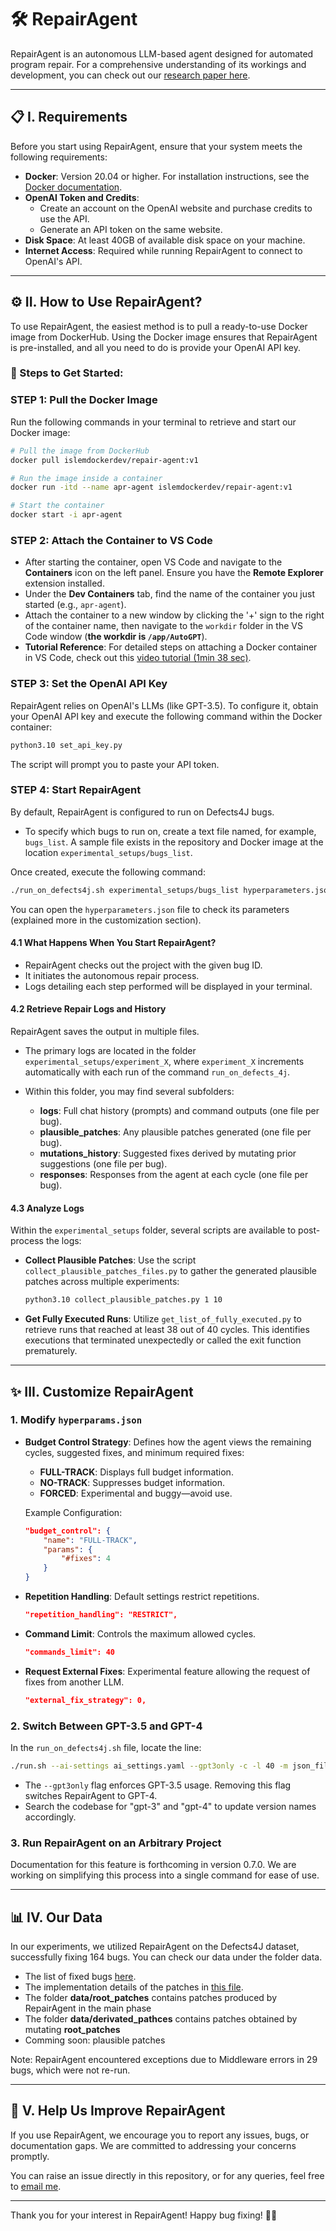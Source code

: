 # 🛠️ RepairAgent

RepairAgent is an autonomous LLM-based agent designed for automated program repair. For a comprehensive understanding of its workings and development, you can check out our [research paper here](https://arxiv.org/abs/2403.17134).

---

## 📋 I. Requirements

Before you start using RepairAgent, ensure that your system meets the following requirements:

- **Docker**: Version 20.04 or higher. For installation instructions, see the [Docker documentation](https://docs.docker.com/get-docker).
- **OpenAI Token and Credits**:
  - Create an account on the OpenAI website and purchase credits to use the API.
  - Generate an API token on the same website.
- **Disk Space**: At least 40GB of available disk space on your machine.
- **Internet Access**: Required while running RepairAgent to connect to OpenAI's API.

---

## ⚙️ II. How to Use RepairAgent?

To use RepairAgent, the easiest method is to pull a ready-to-use Docker image from DockerHub. Using the Docker image ensures that RepairAgent is pre-installed, and all you need to do is provide your OpenAI API key.

### 🚀 Steps to Get Started:

### **STEP 1: Pull the Docker Image**

Run the following commands in your terminal to retrieve and start our Docker image:

```bash
# Pull the image from DockerHub
docker pull islemdockerdev/repair-agent:v1

# Run the image inside a container
docker run -itd --name apr-agent islemdockerdev/repair-agent:v1

# Start the container
docker start -i apr-agent
```

### **STEP 2: Attach the Container to VS Code**

- After starting the container, open VS Code and navigate to the **Containers** icon on the left panel. Ensure you have the **Remote Explorer** extension installed.
- Under the **Dev Containers** tab, find the name of the container you just started (e.g., `apr-agent`).
- Attach the container to a new window by clicking the '+' sign to the right of the container name, then navigate to the `workdir` folder in the VS Code window (**the workdir is `/app/AutoGPT`**).
- **Tutorial Reference**: For detailed steps on attaching a Docker container in VS Code, check out this [video tutorial (1min 38 sec)](https://www.youtube.com/watch?v=8gUtN5j4QnY&t).

### **STEP 3: Set the OpenAI API Key**

RepairAgent relies on OpenAI's LLMs (like GPT-3.5). To configure it, obtain your OpenAI API key and execute the following command within the Docker container:

```bash
python3.10 set_api_key.py
```

The script will prompt you to paste your API token.

### **STEP 4: Start RepairAgent**

By default, RepairAgent is configured to run on Defects4J bugs. 

- To specify which bugs to run on, create a text file named, for example, `bugs_list`. A sample file exists in the repository and Docker image at the location `experimental_setups/bugs_list`.
  
Once created, execute the following command:

```bash
./run_on_defects4j.sh experimental_setups/bugs_list hyperparameters.json
```

You can open the `hyperparameters.json` file to check its parameters (explained more in the customization section).

#### **4.1 What Happens When You Start RepairAgent?**

- RepairAgent checks out the project with the given bug ID.
- It initiates the autonomous repair process.
- Logs detailing each step performed will be displayed in your terminal.

#### **4.2 Retrieve Repair Logs and History**

RepairAgent saves the output in multiple files.

- The primary logs are located in the folder `experimental_setups/experiment_X`, where `experiment_X` increments automatically with each run of the command `run_on_defects_4j`.

- Within this folder, you may find several subfolders:
  - **logs**: Full chat history (prompts) and command outputs (one file per bug).
  - **plausible_patches**: Any plausible patches generated (one file per bug).
  - **mutations_history**: Suggested fixes derived by mutating prior suggestions (one file per bug).
  - **responses**: Responses from the agent at each cycle (one file per bug).

#### **4.3 Analyze Logs**

Within the `experimental_setups` folder, several scripts are available to post-process the logs:

- **Collect Plausible Patches**:
  Use the script `collect_plausible_patches_files.py` to gather the generated plausible patches across multiple experiments:
  
  ```bash
  python3.10 collect_plausible_patches.py 1 10
  ```
  
- **Get Fully Executed Runs**:
  Utilize `get_list_of_fully_executed.py` to retrieve runs that reached at least 38 out of 40 cycles. This identifies executions that terminated unexpectedly or called the exit function prematurely.

---

## ✨ III. Customize RepairAgent

### 1. Modify `hyperparams.json`

- **Budget Control Strategy**: Defines how the agent views the remaining cycles, suggested fixes, and minimum required fixes:
  - **FULL-TRACK**: Displays full budget information.
  - **NO-TRACK**: Suppresses budget information.
  - **FORCED**: Experimental and buggy—avoid use.
  
  Example Configuration:
  
  ```json
  "budget_control": {
      "name": "FULL-TRACK",
      "params": {
          "#fixes": 4
      }
  }
  ```

- **Repetition Handling**: Default settings restrict repetitions.
  ```json
  "repetition_handling": "RESTRICT",
  ```

- **Command Limit**: Controls the maximum allowed cycles.
  ```json
  "commands_limit": 40
  ```

- **Request External Fixes**: Experimental feature allowing the request of fixes from another LLM.
  ```json
  "external_fix_strategy": 0,
  ```

### 2. Switch Between GPT-3.5 and GPT-4

In the `run_on_defects4j.sh` file, locate the line:
```bash
./run.sh --ai-settings ai_settings.yaml --gpt3only -c -l 40 -m json_file --experiment-file "$2"
```
- The `--gpt3only` flag enforces GPT-3.5 usage. Removing this flag switches RepairAgent to GPT-4.
- Search the codebase for "gpt-3" and "gpt-4" to update version names accordingly.

### 3. Run RepairAgent on an Arbitrary Project

Documentation for this feature is forthcoming in version 0.7.0. We are working on simplifying this process into a single command for ease of use.

---

## 📊 IV. Our Data

In our experiments, we utilized RepairAgent on the Defects4J dataset, successfully fixing 164 bugs. You can check our data under the folder data.
- The list of fixed bugs [here](./data/final_list_of_fixed_bugs).
- The implementation details of the patches in [this file](./data/fixes_implementation).
- The folder **data/root_patches** contains patches produced by RepairAgent in the main phase
- The folder **data/derivated_pathces** contains patches obtained by mutating **root_patches**
- Comming soon: plausible patches

Note: RepairAgent encountered exceptions due to Middleware errors in 29 bugs, which were not re-run.

---

## 💬 V. Help Us Improve RepairAgent

If you use RepairAgent, we encourage you to report any issues, bugs, or documentation gaps. We are committed to addressing your concerns promptly.

You can raise an issue directly in this repository, or for any queries, feel free to [email me](mailto:fi_bouzenia@esi.dz).

--- 

Thank you for your interest in RepairAgent! Happy bug fixing! 🐞✨

